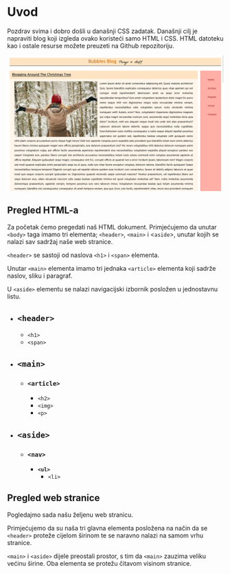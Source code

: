 # Uvod

Pozdrav svima i dobro došli u današnji CSS zadatak. Današnji cilj je napraviti blog koji izgleda ovako koristeći samo HTML i CSS. HTML datoteku kao i ostale resurse možete preuzeti na Github repozitoriju.

![test](./bubblesblog_finished_preview.png)

## Pregled HTML-a

Za početak ćemo pregedati naš HTML dokument. Primjećujemo da unutar `<body>` taga imamo tri elementa; `<header>`, `<main>` i <`aside`>, unutar kojih se nalazi sav sadržaj naše web stranice.

`<header>` se sastoji od naslova `<h1>` i `<span>` elementa.

Unutar `<main>` elementa imamo tri jednaka `<article>` elementa koji sadrže naslov, sliku i paragraf.

U `<aside>` elementu se nalazi navigacijski izbornik posložen u jednostavnu listu.

- ## `<header>`
  - `<h1>`
  - `<span>`
- ## `<main>`
  - ### `<article>`
    - `<h2>`
    - `<img>`
    - `<p>`
- ## `<aside>`
  - ### `<nav>`
    - **`<ul>`**
      - `<li>`

## Pregled web stranice

Pogledajmo sada našu željenu web stranicu.

Primjećujemo da su naša tri glavna elementa posložena na način da se `<header>` proteže cijelom širinom te se naravno nalazi na samom vrhu stranice.

`<main>` i `<aside>` dijele preostali prostor, s tim da `<main>` zauzima veliku većinu širine. Oba elementa se protežu čitavom visinom stranice.
